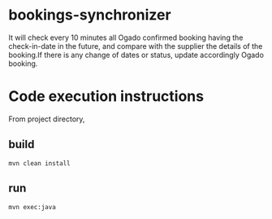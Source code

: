 # bookings-synchronizer

It will check every 10 minutes all Ogado confirmed booking having the check-in-date in the future, and compare with the supplier the details of the booking.If there is any change of dates or status, update accordingly Ogado booking.

# Code execution instructions

From project directory,

## build
```
mvn clean install
```

## run
```
mvn exec:java
```